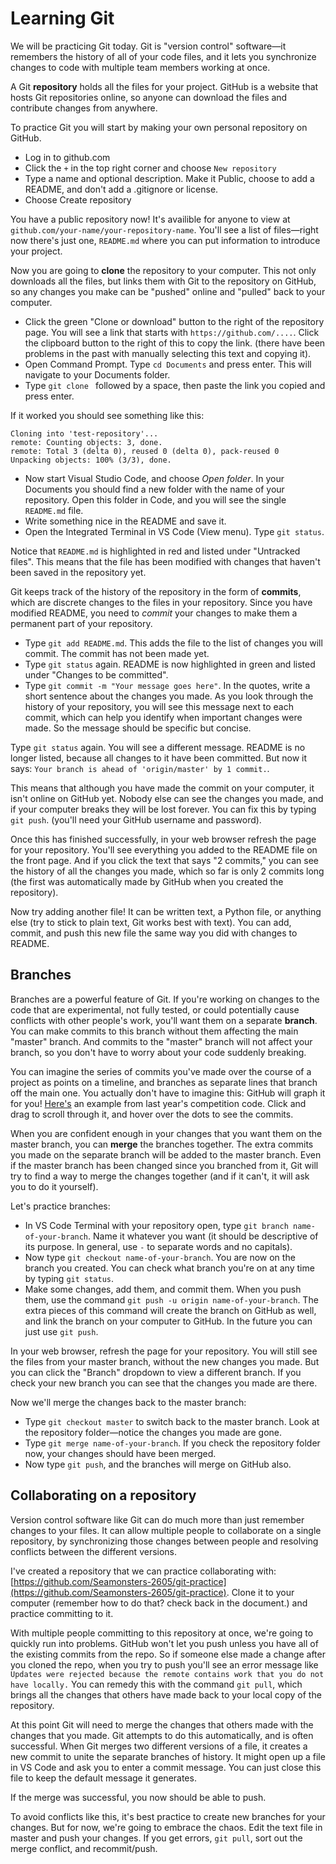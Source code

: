 # Learning Git

We will be practicing Git today. Git is "version control" software&mdash;it remembers the history of all of your code files, and it lets you synchronize changes to code with multiple team members working at once.

A Git **repository** holds all the files for your project. GitHub is a website that hosts Git repositories online, so anyone can download the files and contribute changes from anywhere.

To practice Git you will start by making your own personal repository on GitHub.

- Log in to github.com
- Click the `+` in the top right corner and choose `New repository`
- Type a name and optional description. Make it Public, choose to add a README, and don't add a .gitignore or license.
- Choose Create repository

You have a public repository now! It's availible for anyone to view at `github.com/your-name/your-repository-name`. You'll see a list of files&mdash;right now there's just one, `README.md` where you can put information to introduce your project.

Now you are going to **clone** the repository to your computer. This not only downloads all the files, but links them with Git to the repository on GitHub, so any changes you make can be "pushed" online and "pulled" back to your computer.

- Click the green "Clone or download" button to the right of the repository page. You will see a link that starts with `https://github.com/....`. Click the clipboard button to the right of this to copy the link. (there have been problems in the past with manually selecting this text and copying it).
- Open Command Prompt. Type `cd Documents` and press enter. This will navigate to your Documents folder.
- Type `git clone ` followed by a space, then paste the link you copied and press enter.

If it worked you should see something like this:

```
Cloning into 'test-repository'...
remote: Counting objects: 3, done.
remote: Total 3 (delta 0), reused 0 (delta 0), pack-reused 0
Unpacking objects: 100% (3/3), done.
```

- Now start Visual Studio Code, and choose *Open folder*. In your Documents you should find a new folder with the name of your repository. Open this folder in Code, and you will see the single `README.md` file.
- Write something nice in the README and save it.
- Open the Integrated Terminal in VS Code (View menu). Type `git status`.

Notice that `README.md` is highlighted in red and listed under "Untracked files". This means that the file has been modified with changes that haven't been saved in the repository yet.

Git keeps track of the history of the repository in the form of **commits**, which are discrete changes to the files in your repository. Since you have modified README, you need to *commit* your changes to make them a permanent part of your repository.

- Type `git add README.md`. This adds the file to the list of changes you will commit. The commit has not been made yet.
- Type `git status` again. README is now highlighted in green and listed under "Changes to be committed".
- Type `git commit -m "Your message goes here"`. In the quotes, write a short sentence about the changes you made. As you look through the history of your repository, you will see this message next to each commit, which can help you identify when important changes were made. So the message should be specific but concise.

Type `git status` again. You will see a different message. README is no longer listed, because all changes to it have been committed. But now it says: `Your branch is ahead of 'origin/master' by 1 commit.`.

This means that although you have made the commit on your computer, it isn't online on GitHub yet. Nobody else can see the changes you made, and if your computer breaks they will be lost forever. You can fix this by typing `git push`. (you'll need your GitHub username and password).

Once this has finished successfully, in your web browser refresh the page for your repository. You'll see everything you added to the README file on the front page. And if you click the text that says "2 commits," you can see the history of all the changes you made, which so far is only 2 commits long (the first was automatically made by GitHub when you created the repository).

Now try adding another file! It can be written text, a Python file, or anything else (try to stick to plain text, Git works best with text). You can add, commit, and push this new file the same way you did with changes to README.

## Branches

Branches are a powerful feature of Git. If you're working on changes to the code that are experimental, not fully tested, or could potentially cause conflicts with other people's work, you'll want them on a separate **branch**. You can make commits to this branch without them affecting the main "master" branch. And commits to the "master" branch will not affect your branch, so you don't have to worry about your code suddenly breaking.

You can imagine the series of commits you've made over the course of a project as points on a timeline, and branches as separate lines that branch off the main one. You actually don't have to imagine this: GitHub will graph it for you! [Here's](https://github.com/Seamonsters-2605/CompetitionBot2018/network) an example from last year's competition code. Click and drag to scroll through it, and hover over the dots to see the commits.

When you are confident enough in your changes that you want them on the master branch, you can **merge** the branches together. The extra commits you made on the separate branch will be added to the master branch. Even if the master branch has been changed since you branched from it, Git will try to find a way to merge the changes together (and if it can't, it will ask you to do it yourself).

Let's practice branches:

- In VS Code Terminal with your repository open, type `git branch name-of-your-branch`. Name it whatever you want (it should be descriptive of its purpose. In general, use `-` to separate words and no capitals).
- Now type `git checkout name-of-your-branch`. You are now on the branch you created. You can check what branch you're on at any time by typing `git status`.
- Make some changes, add them, and commit them. When you push them, use the command `git push -u origin name-of-your-branch`. The extra pieces of this command will create the branch on GitHub as well, and link the branch on your computer to GitHub. In the future you can just use `git push`.

In your web browser, refresh the page for your repository. You will still see the files from your master branch, without the new changes you made. But you can click the "Branch" dropdown to view a different branch. If you check your new branch you can see that the changes you made are there.

Now we'll merge the changes back to the master branch:

- Type `git checkout master` to switch back to the master branch. Look at the repository folder&mdash;notice the changes you made are gone.
- Type `git merge name-of-your-branch`. If you check the repository folder now, your changes should have been merged.
- Now type `git push`, and the branches will merge on GitHub also.

## Collaborating on a repository

Version control software like Git can do much more than just remember changes to your files. It can allow multiple people to collaborate on a single repository, by synchronizing those changes between people and resolving conflicts between the different versions.

I've created a repository that we can practice collaborating with: [https://github.com/Seamonsters-2605/git-practice](https://github.com/Seamonsters-2605/git-practice). Clone it to your computer (remember how to do that? check back in the document.) and practice committing to it.

With multiple people committing to this repository at once, we're going to quickly run into problems. GitHub won't let you push unless you have all of the existing commits from the repo. So if someone else made a change after you cloned the repo, when you try to push you'll see an error message like `Updates were rejected because the remote contains work that you do not have locally.` You can remedy this with the command `git pull`, which brings all the changes that others have made back to your local copy of the repository.

At this point Git will need to merge the changes that others made with the changes that you made. Git attempts to do this automatically, and is often successful. When Git merges two different versions of a file, it creates a new commit to unite the separate branches of history. It might open up a file in VS Code and ask you to enter a commit message. You can just close this file to keep the default message it generates.

If the merge was successful, you now should be able to push.

To avoid conflicts like this, it's best practice to create new branches for your changes. But for now, we're going to embrace the chaos. Edit the text file in master and push your changes. If you get errors, `git pull`, sort out the merge conflict, and recommit/push.
